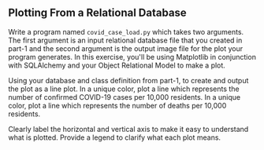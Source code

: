 ##  Plotting From a Relational Database

Write a program named `covid_case_load.py` which takes two arguments. The first argument is an input relational database file that you created in part-1 and the second argument is the output image file for the plot your program generates. In this exercise, you'll be using Matplotlib in conjunction with SQLAlchemy and your Object Relational Model to make a plot.

Using your database and class definition from part-1, to create and output the plot as a line plot. In a unique color, plot a line which represents the number of confirmed COVID-19 cases per 10,000 residents. In a unique color, plot a line which represents the number of deaths per 10,000 residents.

Clearly label the horizontal and vertical axis to make it easy to understand what is plotted. Provide a legend to clarify what each plot means.

